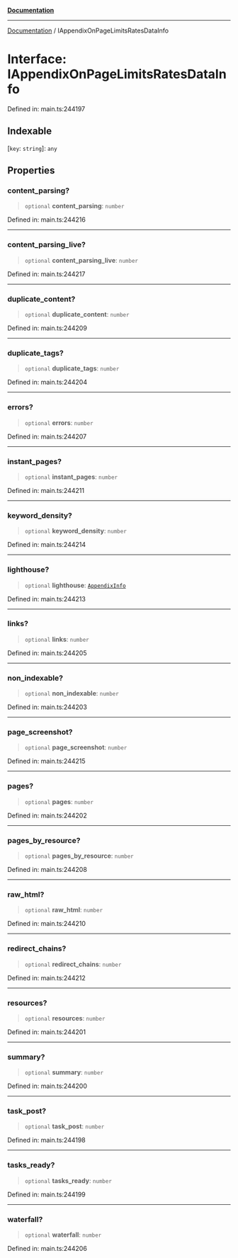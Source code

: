 [**Documentation**](../README.md)

***

[Documentation](../README.md) / IAppendixOnPageLimitsRatesDataInfo

# Interface: IAppendixOnPageLimitsRatesDataInfo

Defined in: main.ts:244197

## Indexable

\[`key`: `string`\]: `any`

## Properties

### content\_parsing?

> `optional` **content\_parsing**: `number`

Defined in: main.ts:244216

***

### content\_parsing\_live?

> `optional` **content\_parsing\_live**: `number`

Defined in: main.ts:244217

***

### duplicate\_content?

> `optional` **duplicate\_content**: `number`

Defined in: main.ts:244209

***

### duplicate\_tags?

> `optional` **duplicate\_tags**: `number`

Defined in: main.ts:244204

***

### errors?

> `optional` **errors**: `number`

Defined in: main.ts:244207

***

### instant\_pages?

> `optional` **instant\_pages**: `number`

Defined in: main.ts:244211

***

### keyword\_density?

> `optional` **keyword\_density**: `number`

Defined in: main.ts:244214

***

### lighthouse?

> `optional` **lighthouse**: [`AppendixInfo`](../classes/AppendixInfo.md)

Defined in: main.ts:244213

***

### links?

> `optional` **links**: `number`

Defined in: main.ts:244205

***

### non\_indexable?

> `optional` **non\_indexable**: `number`

Defined in: main.ts:244203

***

### page\_screenshot?

> `optional` **page\_screenshot**: `number`

Defined in: main.ts:244215

***

### pages?

> `optional` **pages**: `number`

Defined in: main.ts:244202

***

### pages\_by\_resource?

> `optional` **pages\_by\_resource**: `number`

Defined in: main.ts:244208

***

### raw\_html?

> `optional` **raw\_html**: `number`

Defined in: main.ts:244210

***

### redirect\_chains?

> `optional` **redirect\_chains**: `number`

Defined in: main.ts:244212

***

### resources?

> `optional` **resources**: `number`

Defined in: main.ts:244201

***

### summary?

> `optional` **summary**: `number`

Defined in: main.ts:244200

***

### task\_post?

> `optional` **task\_post**: `number`

Defined in: main.ts:244198

***

### tasks\_ready?

> `optional` **tasks\_ready**: `number`

Defined in: main.ts:244199

***

### waterfall?

> `optional` **waterfall**: `number`

Defined in: main.ts:244206
